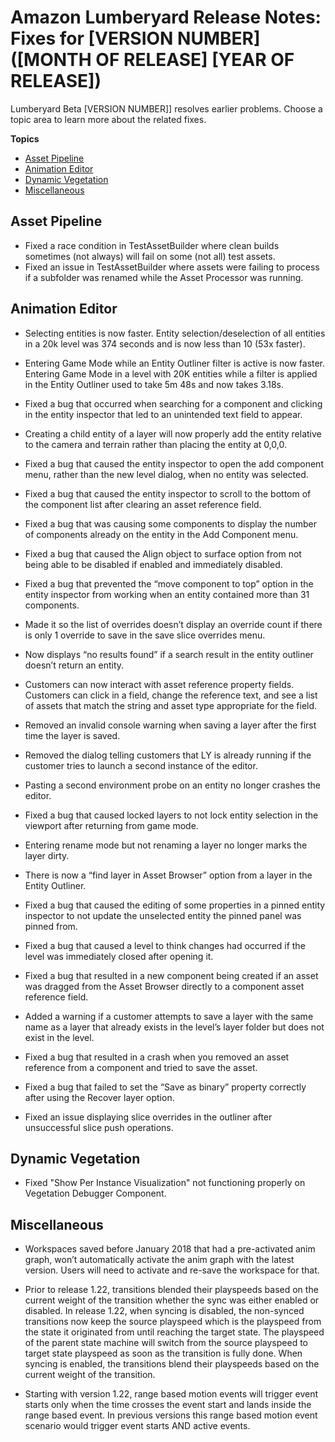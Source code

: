 # Amazon Lumberyard Release Notes: Fixes for [VERSION NUMBER] ([MONTH OF RELEASE] [YEAR OF RELEASE])

Lumberyard Beta [VERSION NUMBER]] resolves earlier problems. Choose a topic area to learn more about the related fixes.

**Topics**
+ [Asset Pipeline](#pipeline-fixes-v1.22)
+ [Animation Editor](#editor-fixes-v1.22)
+ [Dynamic Vegetation](#vegetation-fixes-v1.22)
+ [Miscellaneous](#misc-fixes-v1.22)


## Asset Pipeline<a name="pipeline-fixes-v1.22"></a>

+ Fixed a race condition in TestAssetBuilder where clean builds sometimes (not always) will fail on some (not all) test assets. 
+ Fixed an issue in TestAssetBuilder where assets were failing to process if a subfolder was renamed while the Asset Processor was running.

## Animation Editor<a name="editor-fixes-v1.22"></a>
+ Selecting entities is now faster. Entity selection/deselection of all entities in a 20k level was 374 seconds and is now less than 10 (53x faster).

+ Entering Game Mode while an Entity Outliner filter is active is now faster. Entering Game Mode in a level with 20K entities while a filter is applied in the Entity Outliner used to take 5m 48s and now takes 3.18s.

+ Fixed a bug that occurred when searching for a component and clicking in the entity inspector that led to an unintended text field to appear.

+ Creating a child entity of a layer will now properly add the entity relative to the camera and terrain rather than placing the entity at 0,0,0.

+  Fixed a bug that caused the entity inspector to open the add component menu, rather than the new level dialog, when no entity was selected.

+  Fixed a bug that caused the entity inspector to scroll to the bottom of the component list after clearing an asset reference field.

+  Fixed a bug that was causing some components to display the number of components already on the entity in the Add Component menu.

+  Fixed a bug that caused the Align object to surface option from not being able to be disabled if enabled and immediately disabled.

+  Fixed a bug that prevented the “move component to top” option in the entity inspector from working when an entity contained more than 31 components.

+  Made it so the list of overrides doesn’t display an override count if there is only 1 override to save in the save slice overrides menu.

+  Now displays “no results found” if a search result in the entity outliner doesn’t return an entity.

+  Customers can now interact with asset reference property fields. Customers can click in a field, change the reference text, and see a list of assets that match the string and asset type appropriate for the field.

+  Removed an invalid console warning when saving a layer after the first time the layer is saved.

+ Removed the dialog telling customers that LY is already running if the customer tries to launch a second instance of the editor.

+  Pasting a second environment probe on an entity no longer crashes the editor.

+  Fixed a bug that caused locked layers to not lock entity selection in the viewport after returning from game mode.

+  Entering rename mode but not renaming a layer no longer marks the layer dirty.

+  There is now a “find layer in Asset Browser” option from a layer in the Entity Outliner.

+  Fixed a bug that caused the editing of some properties in a pinned entity inspector to not update the unselected entity the pinned panel was pinned from.

+  Fixed a bug that caused a level to think changes had occurred if the level was immediately closed after opening it.

+  Fixed a bug that resulted in a new component being created if an asset was dragged from the Asset Browser directly to a component asset reference field.

+  Added a warning if a customer attempts to save a layer with the same name as a layer that already exists in the level’s layer folder but does not exist in the level.

+  Fixed a bug that resulted in a crash when you removed an asset reference from a component and tried to save the asset.

+  Fixed a bug that failed to set the “Save as binary” property correctly after using the Recover layer option.

+  Fixed an issue displaying slice overrides in the outliner after unsuccessful slice push operations.

## Dynamic Vegetation<a name="vegetation-fixes-v1.22"></a>

+ Fixed "Show Per Instance Visualization" not functioning properly on Vegetation Debugger Component.

## Miscellaneous<a name="misc-fixes-v1.22"></a>
+ Workspaces saved before January 2018 that had a pre-activated anim graph, won’t automatically activate the anim graph with the latest version. Users will need to activate and re-save the workspace for that.

+ Prior to release 1.22, transitions blended their playspeeds based on the current weight of the transition whether the sync was either enabled or disabled.  In release 1.22, when syncing is disabled, the non-synced transitions now keep the source playspeed which is the playspeed from the state it originated from until reaching the target state. The playspeed of the parent state machine will switch from the source playspeed to target state playspeed as soon as the transition is fully done.  When syncing is enabled, the transitions blend their playspeeds based on the current weight of the transition.

+ Starting with version 1.22, range based motion events will trigger event starts only when the time crosses the event start and lands inside the range based event. In previous versions this range based motion event scenario would trigger event starts AND active events.

